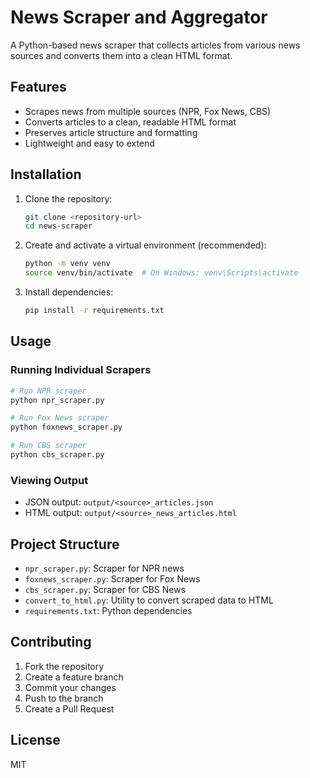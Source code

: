 # News Scraper and Aggregator

A Python-based news scraper that collects articles from various news sources and converts them into a clean HTML format.

## Features

- Scrapes news from multiple sources (NPR, Fox News, CBS)
- Converts articles to a clean, readable HTML format
- Preserves article structure and formatting
- Lightweight and easy to extend

## Installation

1. Clone the repository:
   ```bash
   git clone <repository-url>
   cd news-scraper
   ```

2. Create and activate a virtual environment (recommended):
   ```bash
   python -m venv venv
   source venv/bin/activate  # On Windows: venv\Scripts\activate
   ```

3. Install dependencies:
   ```bash
   pip install -r requirements.txt
   ```

## Usage

### Running Individual Scrapers

```bash
# Run NPR scraper
python npr_scraper.py

# Run Fox News scraper
python foxnews_scraper.py

# Run CBS scraper
python cbs_scraper.py
```

### Viewing Output

- JSON output: `output/<source>_articles.json`
- HTML output: `output/<source>_news_articles.html`

## Project Structure

- `npr_scraper.py`: Scraper for NPR news
- `foxnews_scraper.py`: Scraper for Fox News
- `cbs_scraper.py`: Scraper for CBS News
- `convert_to_html.py`: Utility to convert scraped data to HTML
- `requirements.txt`: Python dependencies

## Contributing

1. Fork the repository
2. Create a feature branch
3. Commit your changes
4. Push to the branch
5. Create a Pull Request

## License

MIT
